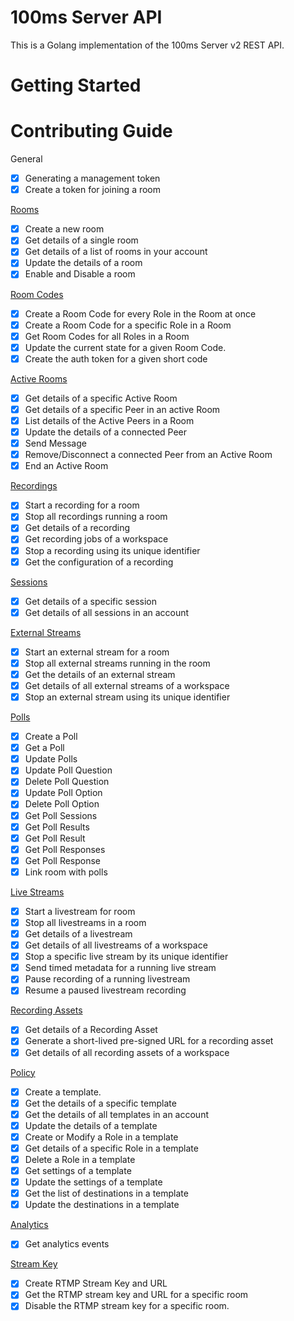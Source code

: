# 100ms Server API

This is a Golang implementation of the 100ms Server v2 REST API.

# Getting Started

# Contributing Guide

General

- [x] Generating a management token
- [x] Create a token for joining a room

[Rooms](https://www.100ms.live/docs/server-side/v2/api-reference/Rooms/overview)

- [x] Create a new room
- [x] Get details of a single room
- [x] Get details of a list of rooms in your account
- [x] Update the details of a room
- [x] Enable and Disable a room

[Room Codes](https://www.100ms.live/docs/server-side/v2/api-reference/room-codes/room-code-overview)

- [x] Create a Room Code for every Role in the Room at once
- [x] Create a Room Code for a specific Role in a Room
- [x] Get Room Codes for all Roles in a Room
- [x] Update the current state for a given Room Code.
- [x] Create the auth token for a given short code

[Active Rooms](https://www.100ms.live/docs/server-side/v2/api-reference/active-rooms/overview)

- [x] Get details of a specific Active Room
- [x] Get details of a specific Peer in an active Room
- [x] List details of the Active Peers in a Room
- [x] Update the details of a connected Peer
- [x] Send Message
- [x] Remove/Disconnect a connected Peer from an Active Room
- [x] End an Active Room

[Recordings](https://www.100ms.live/docs/server-side/v2/api-reference/recordings/overview)

- [x] Start a recording for a room
- [x] Stop all recordings running a room
- [x] Get details of a recording
- [x] Get recording jobs of a workspace
- [x] Stop a recording using its unique identifier
- [x] Get the configuration of a recording

[Sessions](https://www.100ms.live/docs/server-side/v2/api-reference/Sessions/object)

- [x] Get details of a specific session
- [x] Get details of all sessions in an account

[External Streams](https://www.100ms.live/docs/server-side/v2/api-reference/external-streams/overview)

- [x] Start an external stream for a room
- [x] Stop all external streams running in the room
- [x] Get the details of an external stream
- [x] Get details of all external streams of a workspace
- [x] Stop an external stream using its unique identifier

[Polls](https://www.100ms.live/docs/server-side/v2/api-reference/polls/overview)

- [x] Create a Poll
- [x] Get a Poll
- [x] Update Polls
- [x] Update Poll Question
- [x] Delete Poll Question
- [x] Update Poll Option
- [x] Delete Poll Option
- [x] Get Poll Sessions
- [x] Get Poll Results
- [x] Get Poll Result
- [x] Get Poll Responses
- [x] Get Poll Response
- [x] Link room with polls

[Live Streams](https://www.100ms.live/docs/server-side/v2/api-reference/live-streams/overview)

- [x] Start a livestream for room
- [x] Stop all livestreams in a room
- [x] Get details of a livestream
- [x] Get details of all livestreams of a workspace
- [x] Stop a specific live stream by its unique identifier
- [x] Send timed metadata for a running live stream
- [x] Pause recording of a running livestream
- [x] Resume a paused livestream recording

[Recording Assets](https://www.100ms.live/docs/server-side/v2/api-reference/recording-assets/overview)

- [x] Get details of a Recording Asset
- [x] Generate a short-lived pre-signed URL for a recording asset
- [x] Get details of all recording assets of a workspace

[Policy](https://www.100ms.live/docs/server-side/v2/api-reference/policy/template-object)

- [x] Create a template.
- [x] Get the details of a specific template
- [x] Get the details of all templates in an account
- [x] Update the details of a template
- [x] Create or Modify a Role in a template
- [x] Get details of a specific Role in a template
- [x] Delete a Role in a template
- [x] Get settings of a template
- [x] Update the settings of a template
- [x] Get the list of destinations in a template
- [x] Update the destinations in a template

[Analytics](https://www.100ms.live/docs/server-side/v2/api-reference/analytics/overview)

- [x] Get analytics events

[Stream Key](https://www.100ms.live/docs/server-side/v2/api-reference/stream-key/overview)

- [x] Create RTMP Stream Key and URL
- [x] Get the RTMP stream key and URL for a specific room
- [x] Disable the RTMP stream key for a specific room.
